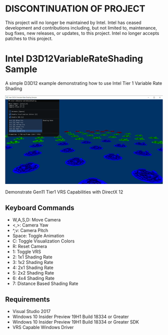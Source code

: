 # DISCONTINUATION OF PROJECT #
This project will no longer be maintained by Intel.
Intel has ceased development and contributions including, but not limited to, maintenance, bug fixes, new releases, or updates, to this project.
Intel no longer accepts patches to this project.
# Intel D3D12VariableRateShading Sample
A simple D3D12 example demonstrating how to use Intel Tier 1 Variable Rate Shading

![DynamicIndexing GUI](src/D3D12VariableRateShading.png)

Demonstrate Gen11 Tier1 VRS Capabilities with DirectX 12

## Keyboard Commands
* W,A,S,D: Move Camera
* <,>: Camera Yaw
* ^,v: Camera Pitch
* Space: Toggle Animation
* C: Toggle Visualization Colors
* R: Reset Camera
* 1: Toggle VRS
* 2: 1x1 Shading Rate
* 3: 1x2 Shading Rate
* 4: 2x1 Shading Rate
* 5: 2x2 Shading Rate
* 6: 4x4 Shading Rate
* 7: Distance Based Shading Rate
	
## Requirements
* Visual Studio 2017
* Windows 10 Insider Preview 19H1 Build 18334 or Greater
* Windows 10 Insider Preview 19H1 Build 18334 or Greater SDK 
* VRS Capable Windows Driver

